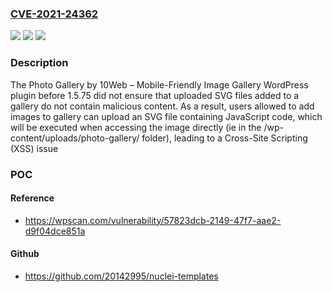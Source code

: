 ### [CVE-2021-24362](https://cve.mitre.org/cgi-bin/cvename.cgi?name=CVE-2021-24362)
![](https://img.shields.io/static/v1?label=Product&message=Photo%20Gallery%20by%2010Web%20%E2%80%93%20Mobile-Friendly%20Image%20Gallery&color=blue)
![](https://img.shields.io/static/v1?label=Version&message=1.5.75%20&color=brightgreen)
![](https://img.shields.io/static/v1?label=Vulnerability&message=CWE-79%20Cross-site%20Scripting%20(XSS)&color=brightgreen)

### Description

The Photo Gallery by 10Web – Mobile-Friendly Image Gallery WordPress plugin before 1.5.75 did not ensure that uploaded SVG files added to a gallery do not contain malicious content. As a result, users allowed to add images to gallery can upload an SVG file containing JavaScript code, which will be executed when accessing the image directly (ie in the /wp-content/uploads/photo-gallery/ folder), leading to a Cross-Site Scripting (XSS) issue

### POC

#### Reference
- https://wpscan.com/vulnerability/57823dcb-2149-47f7-aae2-d9f04dce851a

#### Github
- https://github.com/20142995/nuclei-templates

